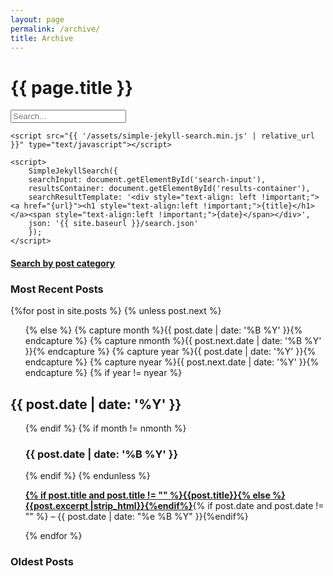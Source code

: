 ```yaml
---
layout: page
permalink: /archive/
title: Archive
---
```


# {{ page.title }}

<div id="archives">
  <section id="search">
    <div id="search-container">
        <input type="text" id="search-input" placeholder="Search...">
        <ul id="results-container"></ul>
    </div>

    <script src="{{ '/assets/simple-jekyll-search.min.js' | relative_url }}" type="text/javascript"></script>

    <script>
        SimpleJekyllSearch({
        searchInput: document.getElementById('search-input'),
        resultsContainer: document.getElementById('results-container'),
        searchResultTemplate: '<div style="text-align: left !important;"><a href="{url}"><h1 style="text-align:left !important;">{title}</h1></a><span style="text-align:left !important;">{date}</span></div>',
        json: '{{ site.baseurl }}/search.json'
        });
    </script>
  </section>
  <section>
    <h4><a href="{{'categories/' | relative_url }}">Search by post category</a></h4>
  </section>
  <section id="archive">
     <h3>Most Recent Posts</h3>
      {%for post in site.posts %}
      {% unless post.next %}
      <ul class="this">
          {% else %}
          {% capture month %}{{ post.date | date: '%B %Y' }}{% endcapture %}
          {% capture nmonth %}{{ post.next.date | date: '%B %Y' }}{% endcapture %}
          {% capture year %}{{ post.date | date: '%Y' }}{% endcapture %}
          {% capture nyear %}{{ post.next.date | date: '%Y' }}{% endcapture %}
          {% if year != nyear %}
      </ul>
      <h2 style="text-align:left;">{{ post.date | date: '%Y' }}</h2>
      <ul class="past">
          {% endif %}
          {% if month != nmonth %}
          <h3 style="text-align:left;">{{ post.date | date: '%B %Y' }}</h3>
          {% endif %}
          {% endunless %}
          <p><b><a href="{{ post.url | relative_url }}">{% if post.title and post.title != "" %}{{post.title}}{% else %}{{post.excerpt |strip_html}}{%endif%}</a></b>{% if post.date and post.date != "" %} &ndash; {{ post.date | date: "%e %B %Y" }}{%endif%}</p>
          {% endfor %}
      </ul>
    <h3>Oldest Posts</h3>
  </section>
</div>
